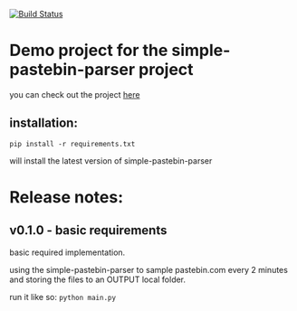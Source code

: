 [![Build Status](https://travis-ci.org/shlomikushchi/Simple-Pastebin-Parser.svg?branch=master)](https://travis-ci.org/shlomikushchi/Simple-Pastebin-Parser)

# Demo project for the simple-pastebin-parser project

you can check out the project [here](https://github.com/shlomikushchi/simple-pastebin-parser)

installation:
---
`pip install -r requirements.txt`

will install the latest version of simple-pastebin-parser

  Release notes:
===

v0.1.0 - basic requirements
---
basic required implementation.

using the simple-pastebin-parser to sample pastebin.com every 2 minutes and storing the files to an OUTPUT local folder. 

run it like so: `python main.py`
